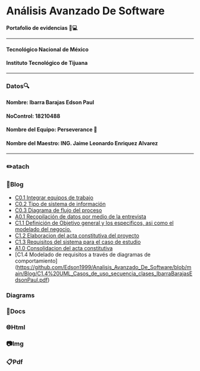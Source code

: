# Análisis Avanzado De Software
**Portafolio de evidencias :file_folder::computer:**
___
#### Tecnológico Nacional de México
#### Instituto Tecnológico de Tijuana
___
### **Datos:mag:**
#### Nombre: Ibarra Barajas Edson Paul
#### NoControl: 18210488
#### Nombre del Equipo: Perseverance 🤘
#### Nombre del Maestro: ING. Jaime Leonardo Enriquez Alvarez
___
### :pencil2:atach
### :memo:Blog
- [C0.1 Integrar equipos de trabajo](https://github.com/Edson1999/Analisis_Avanzado_De_Software/blob/main/Blog/C0.1_IntegrarEquiposdeTrabajo_IbarraBarajasEdsonPaul.pdf)
- [C0.2 Tipo de sistema de información](https://github.com/Edson1999/Analisis_Avanzado_De_Software/blob/main/Blog/C0.2_Tipo_de_Sistema_Desarrollar_IbarraBarajasEdsonPaul.pdf)
- [C0.3 Diagrama de flujo del proceso](https://github.com/Edson1999/Analisis_Avanzado_De_Software/blob/main/Blog/C0.3_DiagramadeFlujo_Proceso_IbarraBarajasEdsonPaul.pdf)
- [A0.1 Recopilación de datos por medio de la entrevista](https://github.com/Edson1999/Analisis_Avanzado_De_Software/blob/main/Blog/A0.1_Interview_Compilation_IbarraBarajasEdsonPaul.pdf)
- [C1.1 Definición de Objetivo general y los especificos, asi como el modelado del negocio.](https://github.com/Edson1999/Analisis_Avanzado_De_Software/blob/main/Blog/C1.1%20Definici%C3%B3n_de_Onjetivo_general_y_los_especificos%2C_asi_como_el_modelado_del_negocio_IbarraBarajasEdsonPaul.pdf)
- [C1.2 Elaboracion del acta constitutiva del proyecto](https://github.com/Edson1999/Analisis_Avanzado_De_Software/blob/main/Blog/C1.2%20Elaboracion_del_acta_constitutiva_del_proyecto_IbarraBarajasEdsonPaul.pdf)
- [C1.3 Requisitos del sistema para el caso de estudio](https://github.com/Edson1999/Analisis_Avanzado_De_Software/blob/main/Blog/C1.3%20Requisitos_del_sistema_para_el_caso_de_estudio_IbarraBarajasEdsonPaul.pdf)
- [A1.0 Consolidacion del acta constitutiva](https://github.com/Edson1999/Analisis_Avanzado_De_Software/blob/main/Blog/A1.0_Consolidation_of_the_Constitutive_Act_IbarraBarajasEdsonPaul.pdf)
- [C1.4 Modelado de requisitos a través de diagramas de comportamiento] (https://github.com/Edson1999/Analisis_Avanzado_De_Software/blob/main/Blog/C1.4%20UML_Casos_de_uso_secuencia_clases_IbarraBarajasEdsonPaul.pdf)
### Diagrams
### :page_facing_up:Docs
### :globe_with_meridians:Html
### :camera:Img
### :clipboard:Pdf 
